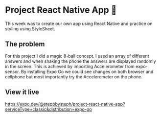 # Project React Native App 📱
This week was to create our own app using React Native and practice on styling using StyleSheet.

## The problem

For this project I did a magic 8-ball concept. I used an array of different answers and when shaking the phone the answers are displayed randomly in the screen. This is achieved by importing Accelerometer from expo-sensor. By installing Expo Go we could see changes on both browser and cellphone but most importantly try the Accelerometer on the phone.   

## View it live

https://expo.dev/@steppbysteph/project-react-native-app?serviceType=classic&distribution=expo-go
